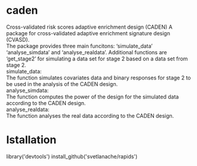 # caden
 
Cross-validated risk scores adaptive enrichment design (CADEN)
A package for cross-validated adaptive enrichment signature design (CVASD).<br/>
The package provides three main funcitons:
‘simulate_data’ ‘analyse_simdata’ and ‘analyse_realdata’.
Additional functions are ‘get_stage2’ for simulating a data set for stage 2 based on a data set from stage 2. <br/>
simulate_data:<br/>
     The function simulates covariates data and binary responses for stage 2 to be
     used in the analysis of the CADEN design.<br/>
analyse_simdata:<br/>
     The function computes the power of the design for the simulated
     data according to the CADEN design.<br/>
analyse_realdata:<br/>
     The function analyses the real data according to the CADEN design.<br/>

# Istallation
library('devtools')
install_github('svetlanache/rapids')
